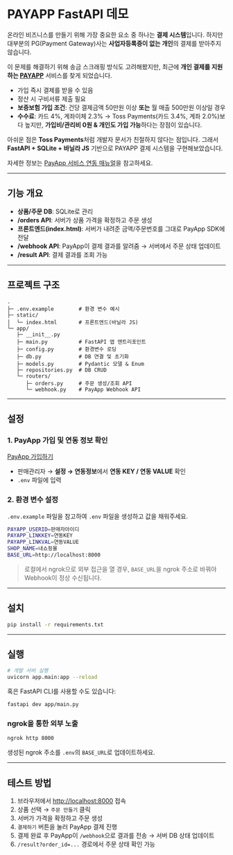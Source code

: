 # PAYAPP FastAPI 데모

온라인 비즈니스를 만들기 위해 가장 중요한 요소 중 하나는 **결제 시스템**입니다.
하지만 대부분의 PG(Payment Gateway)사는 **사업자등록증이 없는 개인**의 결제를 받아주지 않습니다.

이 문제를 해결하기 위해 송금 스크래핑 방식도 고려해봤지만, 최근에 **개인 결제를 지원하는 [PAYAPP](https://www.payapp.kr/homepage/index.html)** 서비스를 찾게 되었습니다.

* 가입 즉시 결제를 받을 수 있음
* 정산 시 구비서류 제출 필요
* **보증보험 가입 조건**: 건당 결제금액 50만원 이상 **또는** 월 매출 500만원 이상일 경우
* **수수료**: 카드 4%, 계좌이체 2.3%
  → Toss Payments(카드 3.4%, 계좌 2.0%)보다 높지만, **가입비/관리비 0원 & 개인도 가입 가능**하다는 장점이 있습니다.

아쉬운 점은 **Toss Payments**처럼 개발자 문서가 친절하지 않다는 점입니다.
그래서 **FastAPI + SQLite + 바닐라 JS** 기반으로 PAYAPP 결제 시스템을 구현해보았습니다.

자세한 정보는 [PayApp 서비스 연동 매뉴얼](https://www.payapp.kr/dev_center/dev_center01.html)을 참고하세요.

---

## 기능 개요

* **상품/주문 DB**: SQLite로 관리
* **/orders API**: 서버가 상품 가격을 확정하고 주문 생성
* **프론트엔드(index.html)**: 서버가 내려준 금액/주문번호를 그대로 PayApp SDK에 전달
* **/webhook API**: PayApp이 결제 결과를 알려줌 → 서버에서 주문 상태 업데이트
* **/result API**: 결제 결과를 조회 가능

---

## 프로젝트 구조

```
.
├─ .env.example        # 환경 변수 예시
├─ static/
│  └─ index.html       # 프론트엔드(바닐라 JS)
└─ app/
   ├─ __init__.py
   ├─ main.py          # FastAPI 앱 엔트리포인트
   ├─ config.py        # 환경변수 로딩
   ├─ db.py            # DB 연결 및 초기화
   ├─ models.py        # Pydantic 모델 & Enum
   ├─ repositories.py  # DB CRUD
   └─ routers/
      ├─ orders.py     # 주문 생성/조회 API
      └─ webhook.py    # PayApp Webhook API
```

---

## 설정

### 1. PayApp 가입 및 연동 정보 확인

[PayApp 가입하기](https://www.payapp.kr/homepage/index.html)

* 판매관리자 → **설정 → 연동정보**에서 **연동 KEY / 연동 VALUE** 확인
* `.env` 파일에 입력

### 2. 환경 변수 설정

`.env.example` 파일을 참고하여 `.env` 파일을 생성하고 값을 채워주세요.

```bash
PAYAPP_USERID=판매자아이디
PAYAPP_LINKKEY=연동KEY
PAYAPP_LINKVAL=연동VALUE
SHOP_NAME=내쇼핑몰
BASE_URL=http://localhost:8000
```

> 로컬에서 ngrok으로 외부 접근을 열 경우, `BASE_URL`을 ngrok 주소로 바꿔야 Webhook이 정상 수신됩니다.

---

## 설치

```bash
pip install -r requirements.txt
```

---

## 실행

```bash
# 개발 서버 실행
uvicorn app.main:app --reload
```

혹은 FastAPI CLI를 사용할 수도 있습니다:

```bash
fastapi dev app/main.py
```

### ngrok을 통한 외부 노출

```bash
ngrok http 8000
```

생성된 ngrok 주소를 `.env`의 `BASE_URL`로 업데이트하세요.

---

## 테스트 방법

1. 브라우저에서 [http://localhost:8000](http://localhost:8000) 접속
2. 상품 선택 → `주문 만들기` 클릭
3. 서버가 가격을 확정하고 주문 생성
4. `결제하기` 버튼을 눌러 PayApp 결제 진행
5. 결제 완료 후 PayApp이 `/webhook`으로 결과를 전송 → 서버 DB 상태 업데이트
6. `/result?order_id=...` 경로에서 주문 상태 확인 가능